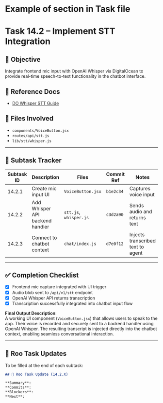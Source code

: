 # **Example of section in Task file**

# Task 14.2 – Implement STT Integration

## 🎯 Objective
Integrate frontend mic input with OpenAI Whisper via DigitalOcean to provide real-time speech-to-text functionality in the chatbot interface.

## 🔗 Reference Docs
- [DO Whisper STT Guide](https://www.digitalocean.com/community/tutorials/realtime-audio-translation-using-openai-api-on-open-webui)

## 📁 Files Involved
- `components/VoiceButton.jsx`
- `routes/api/stt.js`
- `lib/stt/whisper.js`

---

## 📌 Subtask Tracker

| Subtask ID | Description | Files | Commit Ref | Notes |
|------------|-------------|-------|------------|-------|
| 14.2.1 | Create mic input UI | `VoiceButton.jsx` | `b1e2c34` | Captures voice input |
| 14.2.2 | Add Whisper API backend handler | `stt.js`, `whisper.js` | `c3d2a90` | Sends audio and returns text |
| 14.2.3 | Connect to chatbot context | `chat/index.js` | `d7e0f12` | Injects transcribed text to agent |

---

## ✅ Completion Checklist

- [x] Frontend mic capture integrated with UI trigger
- [x] Audio blob sent to `/api/v1/stt` endpoint
- [x] OpenAI Whisper API returns transcription
- [x] Transcription successfully integrated into chatbot input flow

**Final Output Description**:  
A working UI component (`VoiceButton.jsx`) that allows users to speak to the app. Their voice is recorded and securely sent to a backend handler using OpenAI Whisper. The resulting transcript is injected directly into the chatbot context, enabling seamless conversational interaction.

---

## 🔄 Roo Task Updates

To be filled at the end of each subtask:

```markdown
## 🔄 Roo Task Update (14.2.X)

**Summary**:  
**Commits**:  
**Blockers**:  
**Next**:
